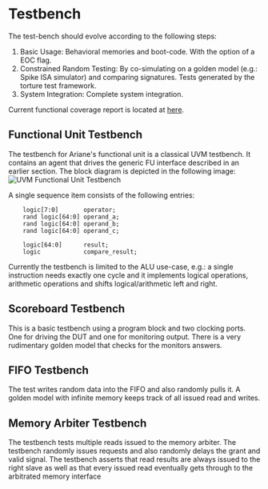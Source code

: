 # Testbench

The test-bench should evolve according to the following steps:

1.  Basic Usage: Behavioral memories and boot-code. With the option of a EOC flag.
2.  Constrained Random Testing: By co-simulating on a golden model (e.g.: Spike ISA simulator) and comparing signatures. Tests generated by the torture test framework.
3.  System Integration: Complete system integration.

Current functional coverage report is located at [here](http://www.be4web.net/ariane/covhtmlreport).

## Functional Unit Testbench

The testbench for Ariane's functional unit is a classical UVM testbench. It contains an agent that drives the generic FU interface described in an earlier section. The block diagram is depicted in the following image:
![UVM Functional Unit Testbench](fig/uvm_fu_tb.png)

A single sequence item consists of the following entries:

```
    logic[7:0]       operator;
    rand logic[64:0] operand_a;
    rand logic[64:0] operand_b;
    rand logic[64:0] operand_c;

    logic[64:0]      result;
    logic            compare_result;
```

Currently the testbench is limited to the ALU use-case, e.g.: a single instruction needs exactly one cycle and it implements logical operations, arithmetic operations and shifts logical/arithmetic left and right.

## Scoreboard Testbench

This is a basic testbench using a program block and two clocking ports. One for driving the DUT and one for monitoring output. There is a very rudimentary golden model that checks for the monitors answers.

## FIFO Testbench

The test writes random data into the FIFO and also randomly pulls it. A golden model with infinite memory keeps track of all issued read and writes.

## Memory Arbiter Testbench

The testbench tests multiple reads issued to the memory arbiter. The testbench randomly issues requests and also randomly delays the grant and valid signal. The testbench asserts that read results are always issued to the right slave as well as that every issued read eventually gets through to the arbitrated memory interface